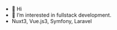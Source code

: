 - 👋 Hi
- 👀 I’m interested in fullstack development.
- Nuxt3, Vue.js3, Symfony, Laravel

<!---
Jaklik/Jaklik is a ✨ special ✨ repository because its `README.md` (this file) appears on your GitHub profile.
You can click the Preview link to take a look at your changes.
--->
